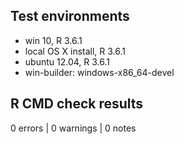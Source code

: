 Test environments
-----------------

-   win 10, R 3.6.1
-   local OS X install, R 3.6.1
-   ubuntu 12.04, R 3.6.1
-   win-builder: windows-x86\_64-devel

R CMD check results
-------------------

0 errors | 0 warnings | 0 notes
